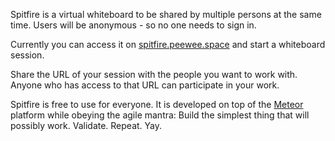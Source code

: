 Spitfire is a virtual whiteboard to be shared by multiple persons at the same time. Users will be anonymous - so no one needs to sign in.

Currently you can access it on [spitfire.peewee.space](http://spitfire.peewee.space) and start a whiteboard session.

Share the URL of your session with the people you want to work with. Anyone who has access to that URL can participate in your work.

Spitfire is free to use for everyone. It is developed on top of the [Meteor](http://www.meteor.com) platform while obeying the agile mantra: Build the simplest thing that will possibly work. Validate. Repeat. Yay.

